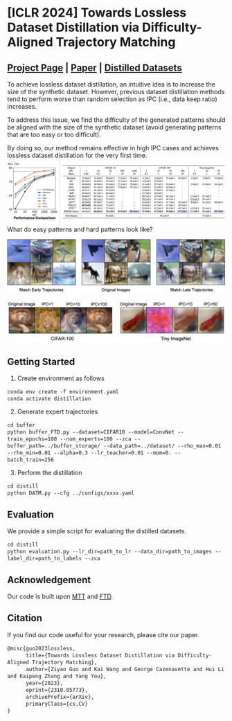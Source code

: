 # [ICLR 2024] Towards Lossless Dataset Distillation via Difficulty-Aligned Trajectory Matching

## [Project Page](https://gzyaftermath.github.io/DATM/) | [Paper](https://arxiv.org/abs/2310.05773) | [Distilled Datasets](https://drive.google.com/drive/folders/1kZlYgiVrmFEz0OUyxnww3II7FBPQe7W0)
To achieve lossless dataset distillation, an intuitive idea is to increase the size of the synthetic dataset.
However, previous dataset distillation methods tend to perform worse than random selection as IPC (i.e., data keep ratio) increases.

To address this issue, we find the difficulty of the generated patterns should be aligned with the size of the synthetic dataset
(avoid generating patterns that are too easy or too difficult).

By doing so, our method remains effective in high IPC cases and achieves lossless dataset distillation for the very first time.
![image](figures/comparison.png)
What do easy patterns and hard patterns look like?

![image](figures/visualization.png)


![image](figures/visualization_ipc.png)

## Getting Started
1. Create environment as follows
```
conda env create -f environment.yaml
conda activate distillation
```
2. Generate expert trajectories
```
cd buffer
python buffer_FTD.py --dataset=CIFAR10 --model=ConvNet --train_epochs=100 --num_experts=100 --zca --buffer_path=../buffer_storage/ --data_path=../dataset/ --rho_max=0.01 --rho_min=0.01 --alpha=0.3 --lr_teacher=0.01 --mom=0. --batch_train=256
```
3. Perform the distillation
```
cd distill
python DATM.py --cfg ../configs/xxxx.yaml
```
## Evaluation
We provide a simple script for evaluating the distilled datasets.
```
cd distill
python evaluation.py --lr_dir=path_to_lr --data_dir=path_to_images --label_dir=path_to_labels --zca
```
## Acknowledgement
Our code is built upon [MTT](https://github.com/GeorgeCazenavette/mtt-distillation) and [FTD](https://github.com/AngusDujw/FTD-distillation).
## Citation
If you find our code useful for your research, please cite our paper.
```
@misc{guo2023lossless,
      title={Towards Lossless Dataset Distillation via Difficulty-Aligned Trajectory Matching}, 
      author={Ziyao Guo and Kai Wang and George Cazenavette and Hui Li and Kaipeng Zhang and Yang You},
      year={2023},
      eprint={2310.05773},
      archivePrefix={arXiv},
      primaryClass={cs.CV}
}
```
